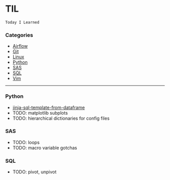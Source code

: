 # TIL
`Today I Learned`

### Categories
* [Airflow](#airflow)
* [Git](#git)
* [Linux](#linux)
* [Python](#python)
* [SAS](#sas)
* [SQL](#sql)
* [Vim](#vim)

---

### Python

- [jinja-sql-template-from-dataframe](jinja-sql-template-from-dataframe.md)
- TODO: matplotlib subplots
- TODO: hierarchical dictionaries for config files

### SAS
- TODO: loops
- TODO: macro variable gotchas

### SQL
- TODO: pivot, unpivot

